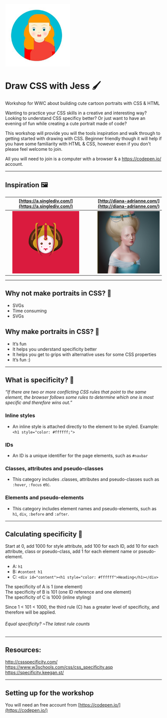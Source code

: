 <img src="/imgs/portratit CSS.JPG" alt="Single Div example one" height="200" />

# Draw CSS with Jess 🖌️

Workshop for WWC about building cute cartoon portraits with CSS &amp; HTML

Wanting to practice your CSS skills in a creative and interesting way? Looking to understand CSS specificy better? Or just want to have an evening of fun while creating a cute portrait made of code?

This workshop will provide you will the tools inspiration and walk through to getting started with drawing with CSS. Beginner friendly though it will help if you have some familiarity with HTML & CSS, however even if you don't please feel welcome to join.

All you will need to join is a computer with a browser & a https://codepen.io/ account.

---

## Inspiration 🖼️

| [https://a.singlediv.com/](https://a.singlediv.com/)        | [http://diana-adrianne.com/](http://diana-adrianne.com/)  |
| :-----------------------------------------------------------:| ---------------------------------------------------------:|
| <img src="/imgs/Screenshot from 2019-02-02 22-47-16.png" alt="Single Div example one" height="200" />| <img src="/imgs/diana-adrianne1.jpg" alt="Diana Adiranne example" height="200" /> |

---

## Why not make portraits in CSS? 🤔

* SVGs
* Time consuming
* SVGs

## Why make portraits in CSS? 🎨

* It’s fun
* It helps you understand specificity better
* It helps you get to grips with alternative uses for some CSS properties
* It’s fun :)

---

## What is specificity? 🎯

*“If there are two or more conflicting CSS rules that point to the same element, the browser follows some rules to determine which one is most specific and therefore wins out.”*


### Inline styles 
- An inline style is attached directly to the element to be styled. Example: `<h1 style="color: #ffffff;">`  

### IDs 
- An ID is a unique identifier for the page elements, such as `#navbar` 

### Classes, attributes and pseudo-classes 
- This category includes .classes, attributes and pseudo-classes such as `:hover`, `:focus` etc.  

### Elements and pseudo-elements 
- This category includes element names and pseudo-elements, such as `h1`, `div`, `:before` and `:after`.
  
---

## Calculating specificity 🔢

Start at 0, add 1000 for style attribute, add 100 for each ID, add 10 for each attribute, class or pseudo-class, add 1 for each element name or pseudo-element.

* A: `h1`
* B: `#content h1`
* C: `<div id="content"><h1 style="color: #ffffff">Heading</h1></div>`

The specificity of A is 1 (one element)  
The specificity of B is 101 (one ID reference and one element)  
The specificity of C is 1000 (inline styling)  

Since 1 < 101 < 1000, the third rule (C) has a greater level of specificity, and therefore will be applied.

###### *Equal specificity? ~The latest rule counts*

---

## Resources:
http://cssspecificity.com/
https://www.w3schools.com/css/css_specificity.asp
https://specificity.keegan.st/

---

## Setting up for the workshop
You will need an free account from [https://codepen.io/](https://codepen.io/)

